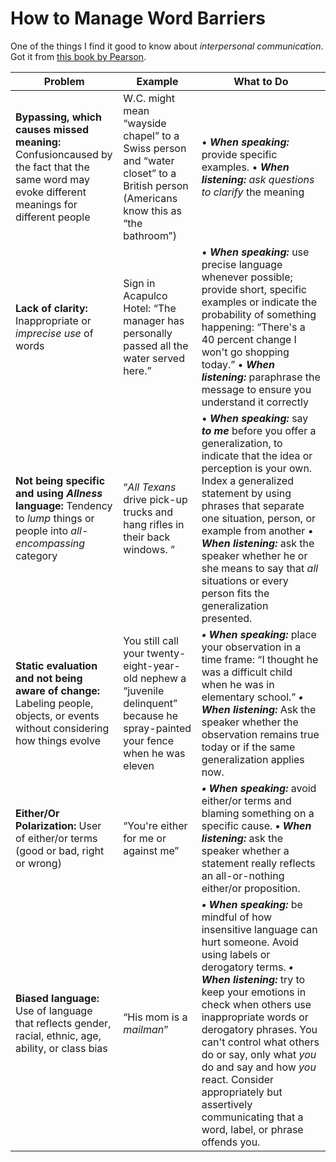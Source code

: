 # How to Manage Word Barriers

One of the things I find it good to know about *interpersonal communication*. Got it from [this book by Pearson](http://www.isbnsearch.org/isbn/9781292040318).

| Problem | Example | What to Do |
| -- | -- | -- |
| **Bypassing, which causes missed meaning:** Confusioncaused by the fact that the same word may evoke different meanings for different people | W.C. might mean “wayside chapel” to a Swiss person and “water closet” to a British person (Americans know this as “the bathroom”) |• ***When speaking:*** provide specific examples. • ***When listening:*** *ask questions to clarify* the meaning |
| **Lack of clarity:** Inappropriate or *imprecise use* of words | Sign in Acapulco Hotel: “The manager has personally passed all the water served here.” | • ***When speaking:*** use precise language whenever possible; provide short, specific examples or indicate the probability of something happening: “There's a 40 percent change I won't go shopping today.” • ***When listening:*** paraphrase the message to ensure you understand it correctly |
| **Not being specific and using *Allness* language:** Tendency to *lump* things or people into *all-encompassing* category | “*All Texans* drive pick-up trucks and hang rifles in their back windows. ” | • ***When speaking:*** say ***to me*** before you offer a generalization, to indicate that the idea or perception is your own. Index a generalized statement by using phrases that separate one situation, person, or example from another • ***When listening:*** ask the speaker whether he or she means to say that *all* situations or every person fits the generalization presented.|
| **Static evaluation and not being aware of change:** Labeling people, objects, or events without considering how things evolve | You still call your twenty-eight-year-old nephew a “juvenile delinquent” because he spray-painted your fence when he was eleven | ***• When speaking:*** place your observation in a time frame: “I thought he was a difficult child when he was in elementary school.” ***• When listening:*** Ask the speaker whether the observation remains true today or if the same generalization applies now. |
| **Either/Or Polarization:** User of either/or terms (good or bad, right or wrong)| “You're either for me or against me” | ***• When speaking:*** avoid either/or terms and blaming something on a specific cause. ***• When listening:*** ask the speaker whether a statement really reflects an all-or-nothing either/or proposition.|
| **Biased language:** Use of language that reflects gender, racial, ethnic, age, ability, or class bias| “His mom is a *mailman*” | ***• When speaking:*** be mindful of how insensitive language can hurt someone. Avoid using labels or derogatory terms. ***• When listening:*** try to keep your emotions in check when others use inappropriate words or derogatory phrases. You can't control what others do or say, only what *you* do and say and how *you* react. Consider appropriately but assertively communicating that a word, label, or phrase offends you.|

